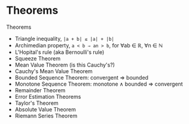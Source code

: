 # Theorems

Theorems
- Triangle inequality, `|a + b| ≤ |a| + |b|`
- Archimedian property, `a < b ⇒ an > b`, for ∀ab ∈ ℝ, ∀n ∈ ℕ
- L'Hopital's rule (aka Bernoulli's rule)
- Squeeze Theorem
- Mean Value Theorem (is this Cauchy's?)
- Cauchy's Mean Value Theorem
- Bounded Sequence Theorem: convergent ⇒ bounded
- Monotone Sequence Theorem: monotone ∧ bounded ⇒ convergent
- Remainder Theorem
- Error Estimation Theorems
- Taylor's Theorem
- Absolute Value Theorem
- Riemann Series Theorem
